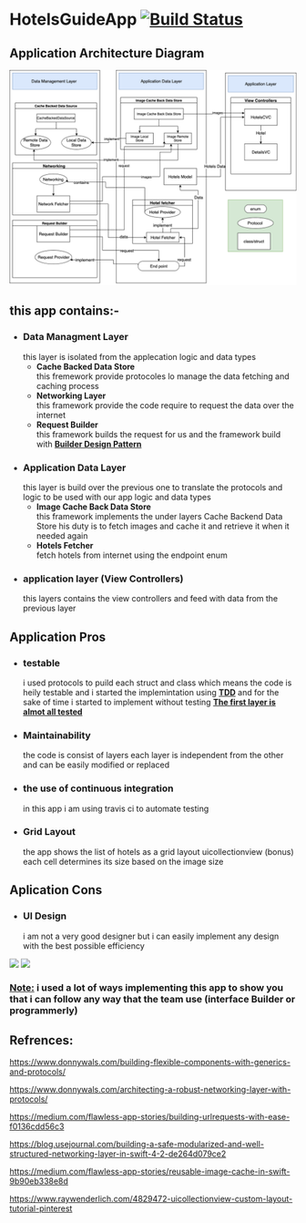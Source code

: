 # HotelsGuideApp  [![Build Status](https://travis-ci.com/KerollosNabil/HotelsGuideApp.svg?branch=main)](https://travis-ci.com/KerollosNabil/HotelsGuideApp)

## Application Architecture Diagram

<img src="Hotels Guide.png"/>

## this app contains:-
* ### Data Managment Layer 
    this layer is isolated from the applecation logic and data types
    *  **Cache Backed Data Store** <br>
        this fremework provide protocoles lo manage the data fetching and caching process
    *  **Networking Layer** <br>
        this framework provide the code require to request the data over the internet 
    * **Request Builder** <br>
        this framework builds the request for us and the framework build with <ins>**Builder Design Pattern**</ins>
* ### Application Data Layer
    this layer is build over the previous one to translate the protocols and logic to be used with our app logic and data types
    * **Image Cache Back Data Store** <br>
        this framework implements the under layers Cache Backend Data Store his duty is to fetch images and cache it and retrieve it when it needed again
    * **Hotels Fetcher** <br>
        fetch hotels from internet using the endpoint enum
* ### application layer (View Controllers)
    this layers contains the view controllers and feed with data from the previous layer

## Application Pros
* ### **testable** 
    i used protocols to puild each struct and class which means the code is heily testable and i started the implemintation using <ins>**TDD**</ins> and for the sake of time i started to implement without testing <ins>**The first layer is almot all tested**</ins>
* ### **Maintainability**
    the code is consist of layers each layer is independent from the other and can be easily modified or replaced
* ### **the use of continuous integration**
    in this app i am using travis ci to automate testing
* ### **Grid Layout**
    the app shows the list of hotels as a grid layout uicollectionview (bonus) each cell determines its size based on the image size


## Aplication Cons
* ### UI Design 
    i am not a very good designer but i can easily implement any design with the best possible efficiency


<img src="port.gif" width=200/>   <img src="landscape.gif" width=400/> 


### <ins>**Note:**</ins> i used a lot of ways implementing this app to show you that i can follow any way that the team use (interface Builder or programmerly)


## Refrences:
https://www.donnywals.com/building-flexible-components-with-generics-and-protocols/

https://www.donnywals.com/architecting-a-robust-networking-layer-with-protocols/

https://medium.com/flawless-app-stories/building-urlrequests-with-ease-f0136cdd56c3

https://blog.usejournal.com/building-a-safe-modularized-and-well-structured-networking-layer-in-swift-4-2-de264d079ce2

https://medium.com/flawless-app-stories/reusable-image-cache-in-swift-9b90eb338e8d

https://www.raywenderlich.com/4829472-uicollectionview-custom-layout-tutorial-pinterest


    
